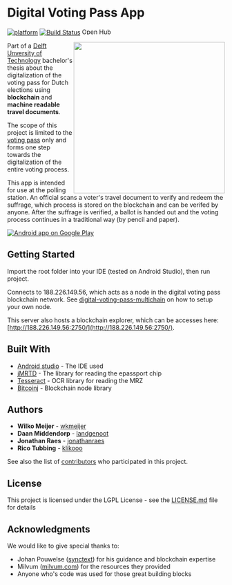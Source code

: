 # Digital Voting Pass App

[![platform](https://img.shields.io/badge/platform-Android-green.svg)](https://www.android.com)
[![Build Status](https://travis-ci.org/digital-voting-pass/digital-voting-pass-app.svg?branch=develop)](https://travis-ci.org/digital-voting-pass/digital-voting-pass-app) 
<a target="_blank" href="https://www.openhub.net/accounts/digitalVotingPass"><img alt='Open Hub profile for digitalVotingPass' border='0' height='15' src='https://www.openhub.net/accounts/digitalVotingPass/widgets/account_tiny?format=gif&amp;ref=sample' width='80'>
</a>

<img align="right" src="https://user-images.githubusercontent.com/2787511/27002571-8d902bb8-4de5-11e7-94d5-da48a4209fdc.gif" width="350" />

Part of a [Delft Unversity of Technology](https://www.tudelft.nl) bachelor's thesis about the digitalization of the voting pass for Dutch elections using **blockchain** and **machine readable travel documents**.

The scope of this project is limited to the [voting pass](https://nl.wikipedia.org/wiki/Stempas) only and forms one step towards the digitalization of the entire voting process. 

This app is intended for use at the polling station. An official scans a voter's travel document to verify and redeem the suffrage, which process is stored on the blockchain and can be verifed by anyone. After the suffrage is verified, a ballot is handed out and the voting process continues in a traditional way (by pencil and paper). 



<a href="https://play.google.com/store/apps/details?id=com.digitalvotingpass.digitalvotingpass">
  <img  alt="Android app on Google Play" src="https://developer.android.com/images/brand/en_app_rgb_wo_45.png" />
</a>

## Getting Started

Import the root folder into your IDE (tested on Android Studio), then run project.

Connects to 188.226.149.56, which acts as a node in the digital voting pass blockchain network. See [digital-voting-pass-multichain](https://github.com/digital-voting-pass/digital-voting-pass-multichain) on how to setup your own node.

This server also hosts a blockchain explorer, which can be accesses here: [http://188.226.149.56:2750/](http://188.226.149.56:2750/).

## Built With

* [Android studio](https://developer.android.com/studio/index.html) - The IDE used
* [jMRTD](http://jmrtd.org/) - The library for reading the epassport chip
* [Tesseract](https://github.com/tesseract-ocr/tesseract) - OCR library for reading the MRZ
* [Bitcoinj](https://bitcoinj.github.io/) - Blockchain node library


## Authors

* **Wilko Meijer** - [wkmeijer](https://github.com/wkmeijer)
* **Daan Middendorp** - [landgenoot](https://github.com/landgenoot)
* **Jonathan Raes** - [jonathanraes](https://github.com/jonathanraes)
* **Rico Tubbing** - [klikooo](https://github.com/klikooo)

See also the list of [contributors](https://github.com/digital-voting-pass/digital-voting-pass-app/contributors) who participated in this project.

## License

This project is licensed under the LGPL License - see the [LICENSE.md](LICENSE.md) file for details

## Acknowledgments
We would like to give special thanks to:
* Johan Pouwelse ([synctext](https://github.com/synctext)) for his guidance and blockchain expertise
* Milvum ([milvum.com](https://www.milvum.com)) for the resources they provided
* Anyone who's code was used for those great building blocks
